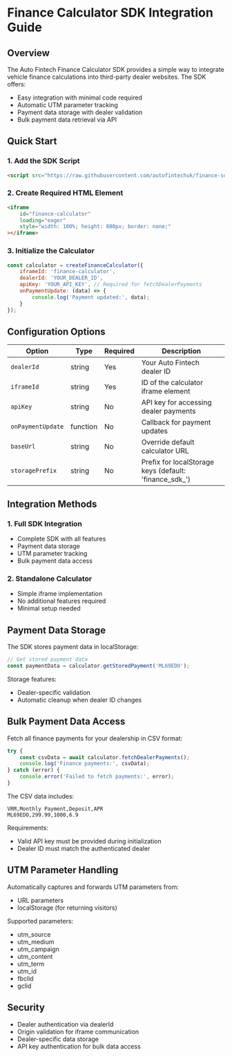 # Finance Calculator SDK Integration Guide

## Overview

The Auto Fintech Finance Calculator SDK provides a simple way to integrate vehicle finance calculations into third-party dealer websites. The SDK offers:

- Easy integration with minimal code required
- Automatic UTM parameter tracking
- Payment data storage with dealer validation
- Bulk payment data retrieval via API

## Quick Start

### 1. Add the SDK Script

```html
<script src="https://raw.githubusercontent.com/autofintechuk/finance-sdk/main/finance-sdk.js"></script>
```

### 2. Create Required HTML Element

```html
<iframe 
    id="finance-calculator"
    loading="eager"
    style="width: 100%; height: 800px; border: none;"
></iframe>
```

### 3. Initialize the Calculator

```javascript
const calculator = createFinanceCalculator({
    iframeId: 'finance-calculator',
    dealerId: 'YOUR_DEALER_ID',
    apiKey: 'YOUR_API_KEY', // Required for fetchDealerPayments
    onPaymentUpdate: (data) => {
        console.log('Payment updated:', data);
    }
});
```

## Configuration Options

| Option | Type | Required | Description |
|--------|------|----------|-------------|
| `dealerId` | string | Yes | Your Auto Fintech dealer ID |
| `iframeId` | string | Yes | ID of the calculator iframe element |
| `apiKey` | string | No | API key for accessing dealer payments |
| `onPaymentUpdate` | function | No | Callback for payment updates |
| `baseUrl` | string | No | Override default calculator URL |
| `storagePrefix` | string | No | Prefix for localStorage keys (default: 'finance_sdk_') |

## Integration Methods

### 1. Full SDK Integration
- Complete SDK with all features
- Payment data storage
- UTM parameter tracking
- Bulk payment data access

### 2. Standalone Calculator
- Simple iframe implementation
- No additional features required
- Minimal setup needed

## Payment Data Storage

The SDK stores payment data in localStorage:

```javascript
// Get stored payment data
const paymentData = calculator.getStoredPayment('ML69EDO');
```

Storage features:
- Dealer-specific validation
- Automatic cleanup when dealer ID changes

## Bulk Payment Data Access

Fetch all finance payments for your dealership in CSV format:

```javascript
try {
    const csvData = await calculator.fetchDealerPayments();
    console.log('Finance payments:', csvData);
} catch (error) {
    console.error('Failed to fetch payments:', error);
}
```

The CSV data includes:
```csv
VRM,Monthly Payment,Deposit,APR
ML69EDO,299.99,1000,6.9
```

Requirements:
- Valid API key must be provided during initialization
- Dealer ID must match the authenticated dealer

## UTM Parameter Handling

Automatically captures and forwards UTM parameters from:
- URL parameters
- localStorage (for returning visitors)

Supported parameters:
- utm_source
- utm_medium
- utm_campaign
- utm_content
- utm_term
- utm_id
- fbclid
- gclid

## Security

- Dealer authentication via dealerId
- Origin validation for iframe communication
- Dealer-specific data storage
- API key authentication for bulk data access